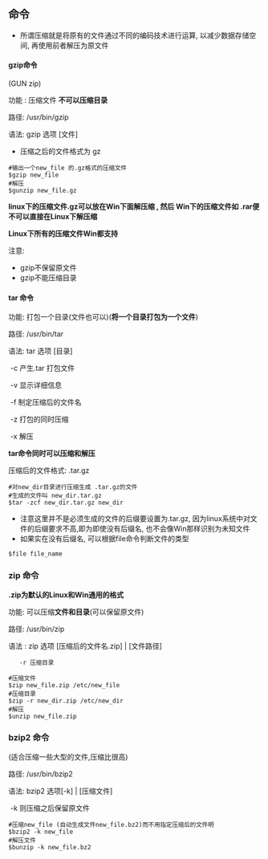 ## 命令

* 所谓压缩就是将原有的文件通过不同的编码技术进行运算, 以减少数据存储空间, 再使用前者解压为原文件

#### gzip命令

(GUN zip)

功能 : 压缩文件 **不可以压缩目录**

路径: /usr/bin/gzip

语法: gzip 选项 [文件]

* 压缩之后的文件格式为 gz

~~~shell
#输出一个new_file 的.gz格式的压缩文件
$gzip new_file
#解压
$gunzip new_file.gz
~~~

**linux下的压缩文件.gz可以放在Win下面解压缩 , 然后 Win下的压缩文件如 .rar便不可以直接在Linux下解压缩**

**Linux下所有的压缩文件Win都支持**

注意:

* gzip不保留原文件
* gzip不能压缩目录



#### tar 命令

功能: 打包一个目录(文件也可以)(**将一个目录打包为一个文件**)

路径: /usr/bin/tar

语法: tar 选项 [目录]

​	 -c 产生.tar 打包文件

​	 -v 显示详细信息

​	 -f 制定压缩后的文件名

​         -z 打包的同时压缩

​	 -x 解压

**tar命令同时可以压缩和解压**

压缩后的文件格式: .tar.gz

~~~shell
#对new_dir目录进行压缩生成 .tar.gz的文件
#生成的文件叫 new_dir.tar.gz
$tar -zcf new_dir.tar.gz new_dir
~~~

* 注意这里并不是必须生成的文件的后缀要设置为.tar.gz, 因为linux系统中对文件的后缀要求不高,即为即使没有后缀名, 也不会像Win那样识别为未知文件
* 如果实在没有后缀名, 可以根据file命令判断文件的类型

~~~shell
$file file_name
~~~



### zip 命令

**.zip为默认的Linux和Win通用的格式**

功能: 可以压缩**文件和目录**(可以保留原文件)

路径: /usr/bin/zip

语法 : zip 选项 [压缩后的文件名.zip] | [文件路径]

   	   -r 压缩目录

~~~shell
#压缩文件
$zip new_file.zip /etc/new_file
#压缩目录
$zip -r new_dir.zip /etc/new_dir
#解压
$unzip new_file.zip
~~~



### bzip2 命令

(适合压缩一些大型的文件,压缩比很高)

路径: /usr/bin/bzip2

语法: bzip2 选项[-k] | [压缩文件]

​	-k 则压缩之后保留原文件

~~~shell
#压缩new_file (自动生成文件new_file.bz2)而不用指定压缩后的文件明
$bzip2 -k new_file
#解压文件
$bunzip -k new_file.bz2
~~~




























